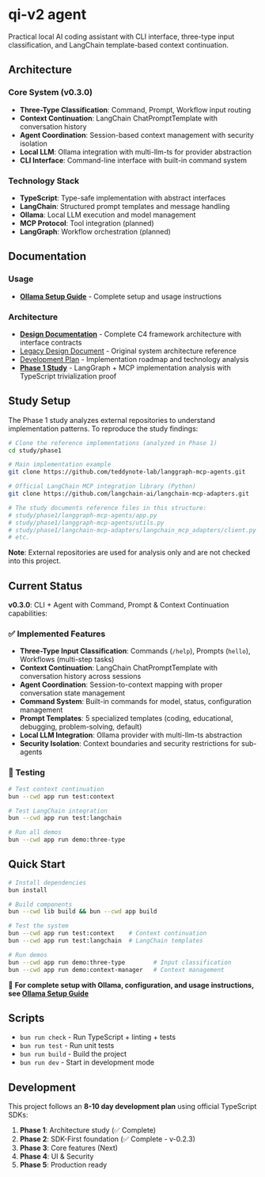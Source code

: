 # qi-v2 agent

Practical local AI coding assistant with CLI interface, three-type input classification, and LangChain template-based context continuation.

## Architecture

### Core System (v0.3.0)
- **Three-Type Classification**: Command, Prompt, Workflow input routing
- **Context Continuation**: LangChain ChatPromptTemplate with conversation history
- **Agent Coordination**: Session-based context management with security isolation
- **Local LLM**: Ollama integration with multi-llm-ts for provider abstraction
- **CLI Interface**: Command-line interface with built-in command system

### Technology Stack
- **TypeScript**: Type-safe implementation with abstract interfaces
- **LangChain**: Structured prompt templates and message handling
- **Ollama**: Local LLM execution and model management
- **MCP Protocol**: Tool integration (planned)
- **LangGraph**: Workflow orchestration (planned)

## Documentation

### Usage
- **[Ollama Setup Guide](docs/usage/ollama-setup.md)** - Complete setup and usage instructions

### Architecture
- **[Design Documentation](docs/design/README.md)** - Complete C4 framework architecture with interface contracts
- [Legacy Design Document](docs/architecture/design.md) - Original system architecture reference
- [Development Plan](docs/plan/plan.study.md) - Implementation roadmap and technology analysis
- **[Phase 1 Study](docs/study/phase1/README.md)** - LangGraph + MCP implementation analysis with TypeScript trivialization proof

## Study Setup

The Phase 1 study analyzes external repositories to understand implementation patterns. To reproduce the study findings:

```bash
# Clone the reference implementations (analyzed in Phase 1)
cd study/phase1

# Main implementation example
git clone https://github.com/teddynote-lab/langgraph-mcp-agents.git

# Official LangChain MCP integration library (Python)
git clone https://github.com/langchain-ai/langchain-mcp-adapters.git

# The study documents reference files in this structure:
# study/phase1/langgraph-mcp-agents/app.py
# study/phase1/langgraph-mcp-agents/utils.py  
# study/phase1/langchain-mcp-adapters/langchain_mcp_adapters/client.py
# etc.
```

**Note**: External repositories are used for analysis only and are not checked into this project.

## Current Status

**v0.3.0**: CLI + Agent with Command, Prompt & Context Continuation capabilities:

### ✅ Implemented Features
- **Three-Type Input Classification**: Commands (`/help`), Prompts (`hello`), Workflows (multi-step tasks)
- **Context Continuation**: LangChain ChatPromptTemplate with conversation history across sessions
- **Agent Coordination**: Session-to-context mapping with proper conversation state management
- **Command System**: Built-in commands for model, status, configuration management
- **Prompt Templates**: 5 specialized templates (coding, educational, debugging, problem-solving, default)
- **Local LLM Integration**: Ollama provider with multi-llm-ts abstraction
- **Security Isolation**: Context boundaries and security restrictions for sub-agents

### 🧪 Testing
```bash
# Test context continuation
bun --cwd app run test:context

# Test LangChain integration  
bun --cwd app run test:langchain

# Run all demos
bun --cwd app run demo:three-type
```

## Quick Start

```bash
# Install dependencies
bun install

# Build components
bun --cwd lib build && bun --cwd app build

# Test the system
bun --cwd app run test:context    # Context continuation
bun --cwd app run test:langchain  # LangChain templates

# Run demos
bun --cwd app run demo:three-type        # Input classification
bun --cwd app run demo:context-manager   # Context management
```

📖 **For complete setup with Ollama, configuration, and usage instructions, see [Ollama Setup Guide](docs/usage/ollama-setup.md)**

## Scripts

- `bun run check` - Run TypeScript + linting + tests
- `bun run test` - Run unit tests
- `bun run build` - Build the project
- `bun run dev` - Start in development mode

## Development

This project follows an **8-10 day development plan** using official TypeScript SDKs:
1. **Phase 1**: Architecture study (✅ Complete)
2. **Phase 2**: SDK-First foundation (✅ Complete - v-0.2.3)
3. **Phase 3**: Core features (Next)
4. **Phase 4**: UI & Security 
5. **Phase 5**: Production ready